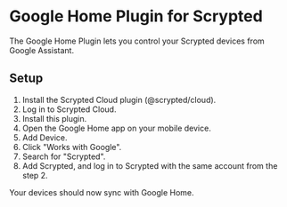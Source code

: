 # Google Home Plugin for Scrypted

The Google Home Plugin lets you control your Scrypted devices from Google Assistant.

## Setup

1. Install the Scrypted Cloud plugin (@scrypted/cloud).
2. Log in to Scrypted Cloud.
3. Install this plugin.
4. Open the Google Home app on your mobile device.
5. Add Device.
6. Click "Works with Google".
7. Search for "Scrypted".
8. Add Scrypted, and log in to Scrypted with the same account from the step 2.

Your devices should now sync with Google Home.
